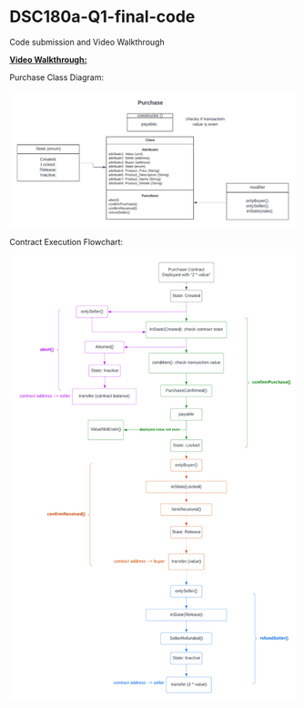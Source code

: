 # DSC180a-Q1-final-code
Code submission and Video Walkthrough

<u>**Video Walkthrough:**</u>



Purchase Class Diagram:

![alt text](https://github.com/matin-g/DSC180a-Q1-final-code/blob/main/DiagramImages/classDiagram.png?raw=true)

Contract Execution Flowchart:

![alt text](https://github.com/matin-g/DSC180a-Q1-final-code/blob/main/DiagramImages/contractExecutionFlowchart.png?raw=true)
